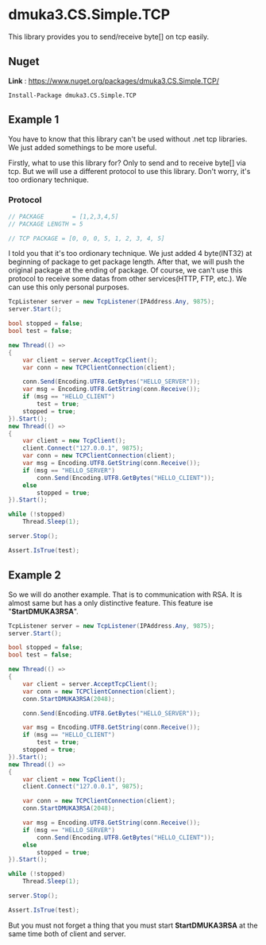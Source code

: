 # dmuka3.CS.Simple.TCP

 This library provides you to send/receive byte[] on tcp easily.
 
 ## Nuget
 **Link** : https://www.nuget.org/packages/dmuka3.CS.Simple.TCP/
 ```nuget
 Install-Package dmuka3.CS.Simple.TCP
 ```
 
 ## Example 1
  
  You have to know that this library can't be used without .net tcp libraries. We just added somethings to be more useful.

  Firstly, what to use this library for? Only to send and to receive byte[] via tcp. But we will use a different protocol to use this library. Don't worry, it's too ordionary technique.
  
### Protocol

```js
// PACKAGE        = [1,2,3,4,5]
// PACKAGE LENGTH = 5

// TCP PACKAGE = [0, 0, 0, 5, 1, 2, 3, 4, 5]
```

 I told you that it's too ordionary technique. We just added 4 byte(INT32) at beginning of package to get package length. After that, we will push the original package at the ending of package. Of course, we can't use this protocol to receive some datas from other services(HTTP, FTP, etc.). We can use this only personal purposes.
 
```csharp
TcpListener server = new TcpListener(IPAddress.Any, 9875);
server.Start();

bool stopped = false;
bool test = false;

new Thread(() =>
{
    var client = server.AcceptTcpClient();
    var conn = new TCPClientConnection(client);

    conn.Send(Encoding.UTF8.GetBytes("HELLO_SERVER"));
    var msg = Encoding.UTF8.GetString(conn.Receive());
    if (msg == "HELLO_CLIENT")
        test = true;
    stopped = true;
}).Start();
new Thread(() =>
{
    var client = new TcpClient();
    client.Connect("127.0.0.1", 9875);
    var conn = new TCPClientConnection(client);
    var msg = Encoding.UTF8.GetString(conn.Receive());
    if (msg == "HELLO_SERVER")
        conn.Send(Encoding.UTF8.GetBytes("HELLO_CLIENT"));
    else
        stopped = true;
}).Start();

while (!stopped)
    Thread.Sleep(1);

server.Stop();

Assert.IsTrue(test);
```

## Example 2

 So we will do another example. That is to communication with RSA. It is almost same but has a only distinctive feature. This feature ise "**StartDMUKA3RSA**".
 
```csharp
TcpListener server = new TcpListener(IPAddress.Any, 9875);
server.Start();

bool stopped = false;
bool test = false;

new Thread(() =>
{
    var client = server.AcceptTcpClient();
    var conn = new TCPClientConnection(client);
    conn.StartDMUKA3RSA(2048);

    conn.Send(Encoding.UTF8.GetBytes("HELLO_SERVER"));

    var msg = Encoding.UTF8.GetString(conn.Receive());
    if (msg == "HELLO_CLIENT")
        test = true;
    stopped = true;
}).Start();
new Thread(() =>
{
    var client = new TcpClient();
    client.Connect("127.0.0.1", 9875);

    var conn = new TCPClientConnection(client);
    conn.StartDMUKA3RSA(2048);

    var msg = Encoding.UTF8.GetString(conn.Receive());
    if (msg == "HELLO_SERVER")
        conn.Send(Encoding.UTF8.GetBytes("HELLO_CLIENT"));
    else
        stopped = true;
}).Start();

while (!stopped)
    Thread.Sleep(1);

server.Stop();

Assert.IsTrue(test);
```

 But you must not forget a thing that you must start **StartDMUKA3RSA** at the same time both of client and server.
